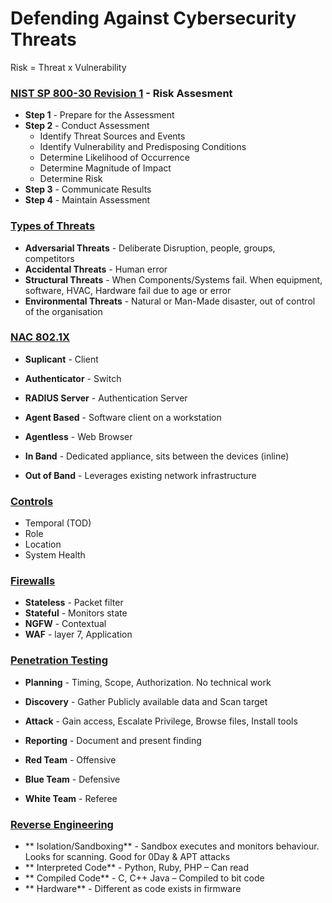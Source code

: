 # Defending Against Cybersecurity Threats
Risk = Threat x Vulnerability
### <u>NIST SP 800-30 Revision 1</u> - Risk Assesment
- **Step 1** - Prepare for the Assessment
- **Step 2** - Conduct Assessment
  - Identify Threat Sources and Events
  - Identify Vulnerability and Predisposing Conditions
  - Determine Likelihood of Occurrence
  - Determine Magnitude of Impact
  - Determine Risk
- **Step 3** - Communicate Results
- **Step 4** - Maintain Assessment

### <u>Types of Threats</u>
- **Adversarial Threats** - Deliberate Disruption, people, groups, competitors 
- **Accidental Threats** - Human error
- **Structural Threats** - When Components/Systems fail. When equipment, software, HVAC, Hardware fail due to age or error 
- **Environmental Threats** - Natural or Man-Made disaster, out of control of the organisation 

### <u>NAC 802.1X</u>
- **Suplicant** - Client
- **Authenticator** - Switch
- **RADIUS Server** - Authentication Server

- **Agent Based** - Software client on a workstation
- **Agentless** - Web Browser
- **In Band** - Dedicated appliance, sits between the devices (inline)
- **Out of Band** - Leverages existing network infrastructure

### <u>Controls</u>
- Temporal (TOD)
- Role
- Location
- System Health

### <u>Firewalls</u>
- **Stateless** - Packet filter
- **Stateful** - Monitors state 
- **NGFW** - Contextual
- **WAF** - layer 7, Application 

### <u>Penetration Testing</u>
- **Planning** - Timing, Scope, Authorization. No technical work
- **Discovery** - Gather Publicly available data and Scan target
- **Attack** - Gain access, Escalate Privilege, Browse files, Install tools
- **Reporting** - Document and present finding

- **Red Team** - Offensive
- **Blue Team** - Defensive
- **White Team** - Referee

### <u>Reverse Engineering</u>
- ** Isolation/Sandboxing** - Sandbox executes and monitors behaviour. Looks for scanning. Good for 0Day & APT attacks
- ** Interpreted Code** - Python, Ruby, PHP – Can read
- ** Compiled Code** - C, C++ Java – Compiled to bit code
- ** Hardware** - Different as code exists in firmware
